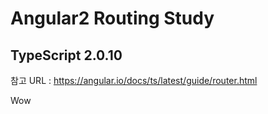 # Angular2 Routing Study

## TypeScript 2.0.10

참고 URL : https://angular.io/docs/ts/latest/guide/router.html

Wow